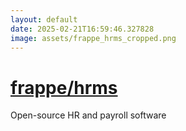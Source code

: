 ```yaml
---
layout: default
date: 2025-02-21T16:59:46.327828
image: assets/frappe_hrms_cropped.png
---
```


# [frappe/hrms](https://github.com/frappe/hrms)

Open-source HR and payroll software
